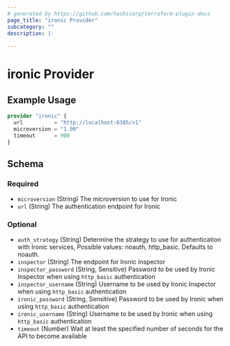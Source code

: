 ```yaml
---
# generated by https://github.com/hashicorp/terraform-plugin-docs
page_title: "ironic Provider"
subcategory: ""
description: |-
  
---
```


# ironic Provider



## Example Usage

```terraform
provider "ironic" {
  url          = "http://localhost:6385/v1"
  microversion = "1.99"
  timeout      = 900
}
```

<!-- schema generated by tfplugindocs -->
## Schema

### Required

- `microversion` (String) The microversion to use for Ironic
- `url` (String) The authentication endpoint for Ironic

### Optional

- `auth_strategy` (String) Determine the strategy to use for authentication with Ironic services, Possible values: noauth, http_basic. Defaults to noauth.
- `inspector` (String) The endpoint for Ironic inspector
- `inspector_password` (String, Sensitive) Password to be used by Ironic Inspector when using `http_basic` authentication
- `inspector_username` (String) Username to be used by Ironic Inspector when using `http_basic` authentication
- `ironic_password` (String, Sensitive) Password to be used by Ironic when using `http_basic` authentication
- `ironic_username` (String) Username to be used by Ironic when using `http_basic` authentication
- `timeout` (Number) Wait at least the specified number of seconds for the API to become available
